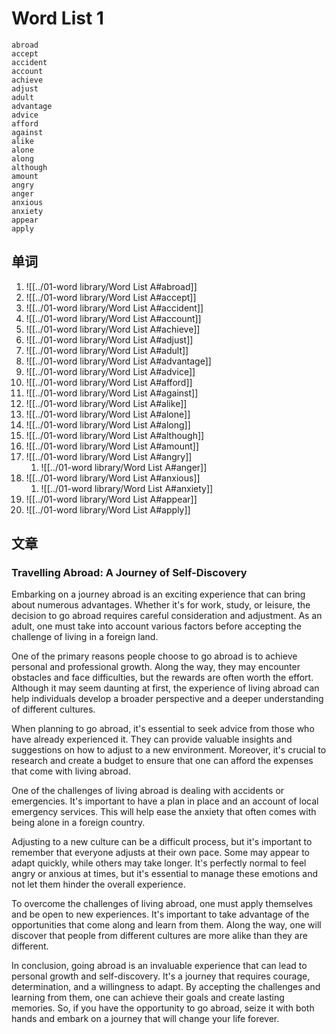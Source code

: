# Word List 1

	abroad
	accept
	accident
	account
	achieve
	adjust
	adult
	advantage
	advice
	afford
	against
	alike
	alone
	along
	although
	amount
	angry
	anger
	anxious
	anxiety
	appear
	apply

## 单词

1. ![[../01-word library/Word List A#abroad]]
2. ![[../01-word library/Word List A#accept]]
3. ![[../01-word library/Word List A#accident]]
4. ![[../01-word library/Word List A#account]]
5. ![[../01-word library/Word List A#achieve]]
6. ![[../01-word library/Word List A#adjust]]
7. ![[../01-word library/Word List A#adult]]
8. ![[../01-word library/Word List A#advantage]]
9. ![[../01-word library/Word List A#advice]]
10. ![[../01-word library/Word List A#afford]]
11. ![[../01-word library/Word List A#against]]
12. ![[../01-word library/Word List A#alike]]
13. ![[../01-word library/Word List A#alone]]
14. ![[../01-word library/Word List A#along]]
15. ![[../01-word library/Word List A#although]]
16. ![[../01-word library/Word List A#amount]]
17. ![[../01-word library/Word List A#angry]]
	1. ![[../01-word library/Word List A#anger]]
18. ![[../01-word library/Word List A#anxious]]
	1. ![[../01-word library/Word List A#anxiety]]
19. ![[../01-word library/Word List A#appear]]
20. ![[../01-word library/Word List A#apply]]

## 文章

### Travelling Abroad: A Journey of Self-Discovery

Embarking on a journey abroad is an exciting experience that can bring about numerous advantages. Whether it's for work, study, or leisure, the decision to go abroad requires careful consideration and adjustment. As an adult, one must take into account various factors before accepting the challenge of living in a foreign land.

One of the primary reasons people choose to go abroad is to achieve personal and professional growth. Along the way, they may encounter obstacles and face difficulties, but the rewards are often worth the effort. Although it may seem daunting at first, the experience of living abroad can help individuals develop a broader perspective and a deeper understanding of different cultures.

When planning to go abroad, it's essential to seek advice from those who have already experienced it. They can provide valuable insights and suggestions on how to adjust to a new environment. Moreover, it's crucial to research and create a budget to ensure that one can afford the expenses that come with living abroad.

One of the challenges of living abroad is dealing with accidents or emergencies. It's important to have a plan in place and an account of local emergency services. This will help ease the anxiety that often comes with being alone in a foreign country.

Adjusting to a new culture can be a difficult process, but it's important to remember that everyone adjusts at their own pace. Some may appear to adapt quickly, while others may take longer. It's perfectly normal to feel angry or anxious at times, but it's essential to manage these emotions and not let them hinder the overall experience.

To overcome the challenges of living abroad, one must apply themselves and be open to new experiences. It's important to take advantage of the opportunities that come along and learn from them. Along the way, one will discover that people from different cultures are more alike than they are different.

In conclusion, going abroad is an invaluable experience that can lead to personal growth and self-discovery. It's a journey that requires courage, determination, and a willingness to adapt. By accepting the challenges and learning from them, one can achieve their goals and create lasting memories. So, if you have the opportunity to go abroad, seize it with both hands and embark on a journey that will change your life forever.